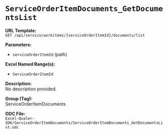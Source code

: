 # `ServiceOrderItemDocuments_GetDocumentsList`

**URL Template:**  
`GET /api/service/workitems/{serviceOrderItemId}/documents/list`

**Parameters:**  
- `serviceOrderItemId` (path)

**Excel Named Range(s):**  
- `ServiceOrderItemId`

**Description:**  
No description provided.

**Group (Tag):**  
ServiceOrderItemDocuments

**ODC File:**  
`Excel-Qualer-SDK/ServiceOrderItemDocuments/ServiceOrderItemDocuments_GetDocumentsList.odc`
